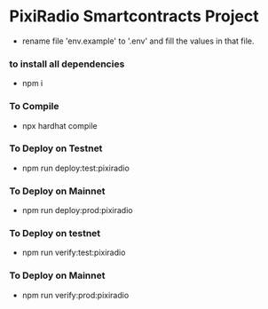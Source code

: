 # PixiRadio Smartcontracts Project

- rename file 'env.example' to '.env' and fill the values in that file.

### to install all dependencies

- npm i

### To Compile

- npx hardhat compile

### To Deploy on Testnet

- npm run deploy:test:pixiradio

### To Deploy on Mainnet

- npm run deploy:prod:pixiradio

### To Deploy on testnet

- npm run verify:test:pixiradio

### To Deploy on Mainnet

- npm run verify:prod:pixiradio
